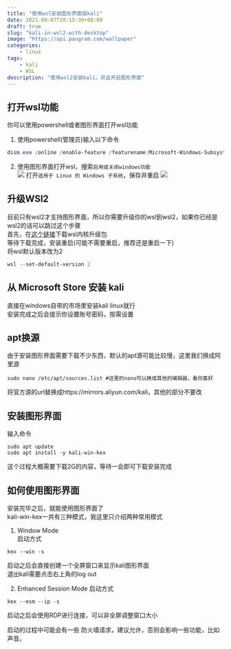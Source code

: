 ```yaml
---
title: "使用wsl安装图形界面版kali"
date: 2021-09-07T20:15:30+08:00
draft: true
slug: "kali-in-wsl2-with-desktop"
image: "https://api.paugram.com/wallpaper"
categories:
    - linux
tags:
    - kali
    - WSL
description: "使用wsl2安装kali，并且开启图形界面"
---
```


## 打开wsl功能
你可以使用powershell或者图形界面打开wsl功能

1. 使用powershell(管理员)输入以下命令

```powershell
dism.exe /online /enable-feature /featurename:Microsoft-Windows-Subsystem-Linux /all /norestart
```

2. 使用图形界面打开wsl，搜索`启用或关闭windows功能`  
![](post/kali-in-wsl2-with-desktop/193811.png)
打开`适用于 Linux 的 Windows 子系统`，保存并重启
![](post/kali-in-wsl2-with-desktop/194127.png)


## 升级WSl2

目前只有wsl2才支持图形界面，所以你需要升级你的wsl到wsl2，如果你已经是wsl2的话可以跳过这个步骤  
首先，在[这个链接](https://wslstorestorage.blob.core.windows.net/wslblob/wsl_update_x64.msi)下载wsl内核升级包  
等待下载完成，安装重启(可能不需要重启，推荐还是重启一下)  
将wsl默认版本改为2  
```powershell
wsl --set-default-version 2
```
## 从 Microsoft Store 安装 kali 
直接在windows自带的市场里安装kali linux就行  
安装完成之后会提示你设置账号密码，按需设置
## apt换源
由于安装图形界面需要下载不少东西，默认的apt源可能比较慢，这里我们换成阿里源   
```shell
sudo nano /etc/apt/sources.list #这里的nano可以换成其他的编辑器，看你喜好
```
将官方源的url替换成https://mirrors.aliyun.com/kali，其他的部分不要改  
## 安装图形界面
输入命令  
```shell
sudo apt update
sudo apt install -y kali-win-kex
```
这个过程大概需要下载2G的内容，等待一会即可下载安装完成  
## 如何使用图形界面
安装完毕之后，就能使用图形界面了  
kali-win-kex一共有三种模式，我这里只介绍两种常用模式
1. Window Mode  
启动方式  
```shell
kex --win -s
```
启动之后会直接创建一个全屏窗口来显示kali图形界面  
退出kali需要点击右上角的log out  

2. Enhanced Session Mode
启动方式  
```shell
kex --esm --ip -s
```
启动之后会使用RDP进行连接，可以非全屏调整窗口大小  

启动的过程中可能会有一些 防火墙请求，建议允许，否则会影响一些功能，比如声音。
